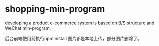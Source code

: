 # shopping-min-program
developing a product e-commerce system is based on B/S structure and WeChat min-program.

后台前端使用前执行npm install
图片都是本地上传，部分图片删除了。
